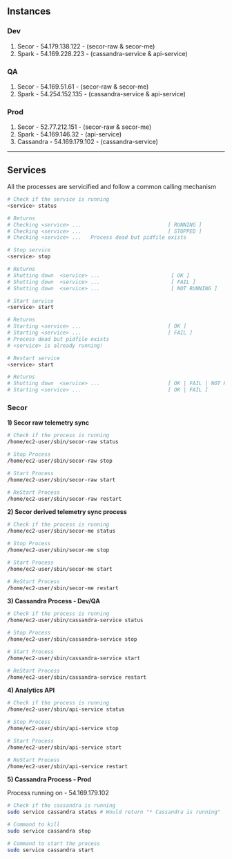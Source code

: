 ## Instances ##

### Dev ###

1. Secor - 54.179.138.122 - (secor-raw & secor-me)
2. Spark - 54.169.228.223 - (cassandra-service & api-service)

### QA ###

1. Secor - 54.169.51.61 - (secor-raw & secor-me)
2. Spark - 54.254.152.135 - (cassandra-service & api-service)

### Prod ###

1. Secor - 52.77.212.151 - (secor-raw & secor-me)
2. Spark - 54.169.146.32 - (api-service)
3. Cassandra - 54.169.179.102 - (cassandra-service)

***

## Services ##

All the processes are servicified and follow a common calling mechanism

```sh 
# Check if the service is running
<service> status

# Returns
# Checking <service> ...                            [ RUNNING ]
# Checking <service> ...                            [ STOPPED ]
# Checking <service> ...   Process dead but pidfile exists

# Stop service
<service> stop

# Returns
# Shutting down  <service> ...                       [ OK ]
# Shutting down  <service> ...                       [ FAIL ]
# Shutting down  <service> ...                       [ NOT RUNNING ]

# Start service
<service> start

# Returns
# Starting <service> ...                            [ OK ]
# Starting <service> ...                            [ FAIL ]
# Process dead but pidfile exists
# <service> is already running!

# Restart service
<service> start

# Returns
# Shutting down  <service> ...                      [ OK | FAIL | NOT RUNNING ]
# Starting <service> ...                            [ OK | FAIL ]
```

### Secor ###

**1) Secor raw telemetry sync**

```sh 
# Check if the process is running
/home/ec2-user/sbin/secor-raw status

# Stop Process
/home/ec2-user/sbin/secor-raw stop

# Start Process
/home/ec2-user/sbin/secor-raw start

# ReStart Process
/home/ec2-user/sbin/secor-raw restart
```

**2) Secor derived telemetry sync process**

```sh 
# Check if the process is running
/home/ec2-user/sbin/secor-me status

# Stop Process
/home/ec2-user/sbin/secor-me stop

# Start Process
/home/ec2-user/sbin/secor-me start

# ReStart Process
/home/ec2-user/sbin/secor-me restart
```

**3) Cassandra Process - Dev/QA**

```sh 
# Check if the process is running
/home/ec2-user/sbin/cassandra-service status

# Stop Process
/home/ec2-user/sbin/cassandra-service stop

# Start Process
/home/ec2-user/sbin/cassandra-service start

# ReStart Process
/home/ec2-user/sbin/cassandra-service restart
```

**4) Analytics API**

```sh 
# Check if the process is running
/home/ec2-user/sbin/api-service status

# Stop Process
/home/ec2-user/sbin/api-service stop

# Start Process
/home/ec2-user/sbin/api-service start

# ReStart Process
/home/ec2-user/sbin/api-service restart
```

**5) Cassandra Process - Prod**

Process running on - 54.169.179.102

```sh 
# Check if the cassandra is running
sudo service cassandra status # Would return "* Cassandra is running"

# Command to kill
sudo service cassandra stop

# Command to start the process
sudo service cassandra start
```
